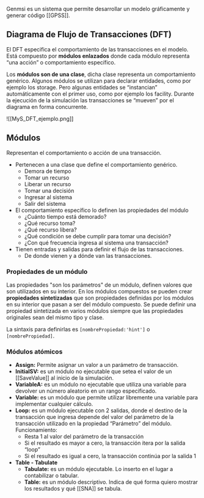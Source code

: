 Genmsi es un sistema que permite desarrollar un modelo gráficamente y generar código
[[GPSS]].

## Diagrama de Flujo de Transacciones (DFT)
El DFT especifica el comportamiento de las transacciones en el modelo. Está compuesto por **módulos enlazados** donde cada módulo representa “una acción” o comportamiento específico. 

Los **módulos son de una clase**, dicha clase representa un comportamiento genérico. Algunos módulos se utilizan para declarar entidades, como por ejemplo los storage. Pero algunas entidades se “instancian” automáticamente con el primer uso, como por ejemplo los facility. Durante la ejecución de la simulación las transacciones se “mueven” por el diagrama en forma concurrente.

![[MyS_DFT_ejemplo.png]]

## Módulos
Representan el comportamiento o acción de una transacción. 
- Pertenecen a una clase que define el comportamiento genérico. 
	- Demora de tiempo 
	- Tomar un recurso 
	- Liberar un recurso 
	- Tomar una decisión 
	- Ingresar al sistema 
	- Salir del sistema 
- El comportamiento específico lo definen las propiedades del módulo 
	- ¿Cuánto tiempo está demorado? 
	- ¿Qué recurso toma? 
	- ¿Qué recurso libera? 
	- ¿Qué condición se debe cumplir para tomar una decisión? 
	- ¿Con qué frecuencia ingresa al sistema una transacción? 
- Tienen entradas y salidas para definir el flujo de las transacciones. 
	- De donde vienen y a dónde van las transacciones.

### Propiedades de un módulo
Las propiedades "son los parámetros" de un módulo, definen valores que son utilizados en su interior. En los módulos compuestos se pueden crear **propiedades sintetizadas** que son propiedades definidas por los módulos en su interior que pasan a ser del módulo compuesto. Se puede definir una propiedad sintetizada en varios módulos siempre que las propiedades originales sean del mismo tipo y clase.

La sintaxis para definirlas es ``[nombrePropiedad:'hint']`` o ``[nombrePropiedad]``.

### Módulos atómicos
- **Assign:** Permite asignar un valor a un parámetro de transacción.
- **InitialSV:** es un módulo no ejecutable que setea el valor de un [[SaveValue]] al inicio de la simulación.
- **VariableA:** es un módulo no ejecutable que utiliza una variable para devolver un número aleatorio en un rango especificado.
- **Variable:** es un módulo que permite utilizar libremente una variable para implementar cualquier cálculo.
- **Loop:** es un módulo ejecutable con 2 salidas, donde el destino de la transacción que ingresa depende del valor del parámetro de la transacción utilizado en la propiedad “Parámetro” del módulo. Funcionamiento: 
	- Resta 1 al valor del parámetro de la transacción 
	- Si el resultado es mayor a cero, la transacción itera por la salida “loop” 
	- Si el resultado es igual a cero, la transacción continúa por la salida 1
- **Table - Tabulate**
	- **Tabulate:** es un módulo ejecutable. Lo inserto en el lugar a contabilizar o tabular.
	- **Table:** es un módulo descriptivo. Indica de qué forma quiero mostrar los resultados y qué [[SNA]] se tabula.